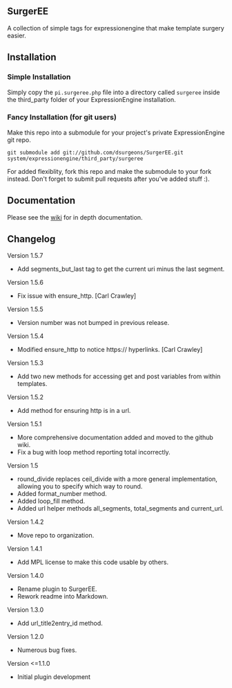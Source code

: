 SurgerEE
--------

A collection of simple tags for expressionengine that make template surgery easier.

## Installation

### Simple Installation

Simply copy the `pi.surgeree.php` file into a directory called `surgeree` inside the third_party folder of your ExpressionEngine installation.

### Fancy Installation (for git users)

Make this repo into a submodule for your project's private ExpressionEngine git repo.

	git submodule add git://github.com/dsurgeons/SurgerEE.git system/expressionengine/third_party/surgeree

For added flexiblity, fork this repo and make the submodule to your fork instead. Don't forget to submit pull requests after you've added stuff :).

## Documentation

Please see the [wiki](https://github.com/dsurgeons/SurgerEE/wiki) for in depth documentation.

## Changelog

Version 1.5.7

- Add segments_but_last tag to get the current uri minus the last segment.

Version 1.5.6

- Fix issue with ensure_http. [Carl Crawley]

Version 1.5.5

- Version number was not bumped in previous release.

Version 1.5.4

- Modified ensure_http to notice https:// hyperlinks. [Carl Crawley]

Version 1.5.3

 - Add two new methods for accessing get and post variables from within templates.

Version 1.5.2

 - Add method for ensuring http is in a url.

Version 1.5.1

 - More comprehensive documentation added and moved to the github wiki.
 - Fix a bug with loop method reporting total incorrectly.

Version 1.5

 - round_divide replaces ceil_divide with a more general implementation, allowing you to specify which way to round.
 - Added format_number method.
 - Added loop_fill method.
 - Added url helper methods all_segments, total_segments and current_url.

Version 1.4.2

 - Move repo to organization.

Version 1.4.1

 - Add MPL license to make this code usable by others.

Version 1.4.0

 - Rename plugin to SurgerEE.
 - Rework readme into Markdown.

Version 1.3.0

 - Add url_title2entry_id method.

Version 1.2.0

 - Numerous bug fixes.

Version <=1.1.0

 - Initial plugin development
